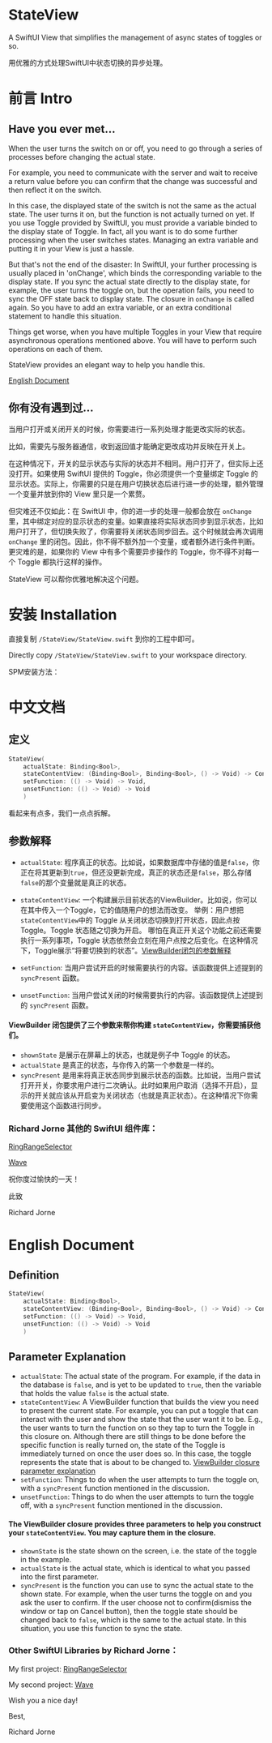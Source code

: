 # StateView
A SwiftUI View that simplifies the management of async states of toggles or so.

用优雅的方式处理SwiftUI中状态切换的异步处理。

# 前言 Intro
## Have you ever met...
When the user turns the switch on or off, you need to go through a series of processes before changing the actual state.

For example, you need to communicate with the server and wait to receive a return value before you can confirm that the change was successful and then reflect it on the switch.

In this case, the displayed state of the switch is not the same as the actual state. The user turns it on, but the function is not actually turned on yet.
If you use Toggle provided by SwiftUI, you must provide a variable binded to the display state of Toggle. In fact, all you want is to do some further processing when the user switches states. Managing an extra variable and putting it in your View is just a hassle.

But that's not the end of the disaster: In SwiftUI, your further processing is usually placed in 'onChange', which binds the corresponding variable to the display state. If you sync the actual state directly to the display state, for example, the user turns the toggle on, but the operation fails, you need to sync the OFF state back to display state. The closure in `onChange` is called again. So you have to add an extra variable, or an extra conditional statement to handle this situation.

Things get worse, when you have multiple Toggles in your View that require asynchronous operations mentioned above. You will have to perform such operations on each of them.

StateView provides an elegant way to help you handle this.

[English Document](#english)
## 你有没有遇到过...
当用户打开或关闭开关的时候，你需要进行一系列处理才能更改实际的状态。

比如，需要先与服务器通信，收到返回值才能确定更改成功并反映在开关上。

在这种情况下，开关的显示状态与实际的状态并不相同。用户打开了，但实际上还没打开。如果使用 SwiftUI 提供的 Toggle，你必须提供一个变量绑定 Toggle 的显示状态。实际上，你需要的只是在用户切换状态后进行进一步的处理，额外管理一个变量并放到你的 View 里只是一个累赘。

但灾难还不仅如此：在 SwiftUI 中，你的进一步的处理一般都会放在 `onChange` 里，其中绑定对应的显示状态的变量。如果直接将实际状态同步到显示状态，比如用户打开了，但切换失败了，你需要将关闭状态同步回去。这个时候就会再次调用 `onChange` 里的闭包。因此，你不得不额外加一个变量，或者额外进行条件判断。更灾难的是，如果你的 View 中有多个需要异步操作的 Toggle，你不得不对每一个 Toggle 都执行这样的操作。

StateView 可以帮你优雅地解决这个问题。

# 安装 Installation

直接复制 `/StateView/StateView.swift` 到你的工程中即可。

Directly copy `/StateView/StateView.swift` to your workspace directory.

SPM安装方法：

# 中文文档
## 定义
```swift
StateView(
    actualState: Binding<Bool>,
    stateContentView: (Binding<Bool>, Binding<Bool>, () -> Void) -> Content,
    setFunction: (() -> Void) -> Void,
    unsetFunction: (() -> Void) -> Void
    )
```
看起来有点多，我们一点点拆解。

## 参数解释
- `actualState`: 程序真正的状态。比如说，如果数据库中存储的值是`false`，你正在将其更新到`true`，但还没更新完成，真正的状态还是`false`，那么存储`false`的那个变量就是真正的状态。

- `stateContentView`: 一个构建展示目前状态的ViewBuilder。比如说，你可以在其中传入一个Toggle，它的值随用户的想法而改变。
举例：用户想把`stateContentView`中的 Toggle 从关闭状态切换到打开状态，因此点按 Toggle。Toggle 状态随之切换为开启。
哪怕在真正开关这个功能之前还需要执行一系列事项，Toggle 状态依然会立刻在用户点按之后变化。在这种情况下，Toggle展示“将要切换到的状态”。[ViewBuilder闭包的参数解释](#viewbuilder-parameter-explanation-ch)

- `setFunction`: 当用户尝试开启的时候需要执行的内容。该函数提供上述提到的 `syncPresent` 函数。
- `unsetFunction`: 当用户尝试关闭的时候需要执行的内容。该函数提供上述提到的 `syncPresent` 函数。

<span id="viewbuilder-parameter-explanation-ch"></span>
#### ViewBuilder 闭包提供了三个参数来帮你构建 `stateContentView`，你需要捕获他们。

- `shownState` 是展示在屏幕上的状态，也就是例子中 Toggle 的状态。
- `actualState` 是真正的状态，与你传入的第一个参数是一样的。
- `syncPresent` 是用来将真正状态同步到展示状态的函数。比如说，当用户尝试打开开关，你要求用户进行二次确认。此时如果用户取消（选择不开启），显示的开关就应该从开启变为关闭状态（也就是真正状态）。在这种情况下你需要使用这个函数进行同步。

<!-- ### 警告: ```shownState.wrappedValue = actualState.wrappedValue``` 这样的代码可能导致预料之外的行为。你应该总是使用闭包中提供的`syncPresent`函数。 -->


### Richard Jorne 其他的 SwiftUI 组件库：

[RingRangeSelector](https://github.com/richardjorne/RingRangeSelector)

[Wave](https://github.com/richardjorne/Wave)

祝你度过愉快的一天！

此致

Richard Jorne


<span id="english"></span>

# English Document

## Definition
```swift
StateView(
    actualState: Binding<Bool>,
    stateContentView: (Binding<Bool>, Binding<Bool>, () -> Void) -> Content,
    setFunction: (() -> Void) -> Void,
    unsetFunction: (() -> Void) -> Void
    )
```

## Parameter Explanation
- `actualState`: The actual state of the program. For example, if the data in the database is `false`, and is yet to be updated to `true`, then the variable that
holds the value `false` is the actual state.
- `stateContentView`: A ViewBuilder function that builds the view you need to present the current state. For example, you can put a toggle that can interact with the
user and show the state that the user want it to be. 
E.g., the user wants to turn the function on so they tap to turn the Toggle in this closure on.
Although there are still things to be done before the specific function is really turned on, the state of the Toggle is immediately turned on once the user does
so. In this case, the toggle represents the state that is about to be changed to. [ViewBuilder closure parameter explanation](#viewbuilder-parameter-explanation-en)
- `setFunction`: Things to do when the user attempts to turn the toggle on, with a `syncPresent` function mentioned in the discussion.
- `unsetFunction`: Things to do when the user attempts to turn the toggle off, with a `syncPresent` function mentioned in the discussion.

<span id="viewbuilder-parameter-explanation-en"></span>

#### The ViewBuilder closure provides three parameters to help you construct your `stateContentView`. You may capture them in the closure.
- `shownState` is the state shown on the screen, i.e. the state of the toggle in the example.
- `actualState` is the actual state, which is identical to what you passed into the first parameter.
- `syncPresent` is the function you can use to sync the actual state to the shown state. For example, when the user turns the toggle on and you ask the user to confirm. If the
user choose not to confirm(dismiss the window or tap on Cancel button), then the toggle state should be changed back to `false`, which is the same to the actual state. In this situation, you use this function to sync the state.



### Other SwiftUI Libraries by Richard Jorne：

My first project: [RingRangeSelector](https://github.com/richardjorne/RingRangeSelector)

My second project: [Wave](https://github.com/richardjorne/Wave)

Wish you a nice day!

Best,

Richard Jorne